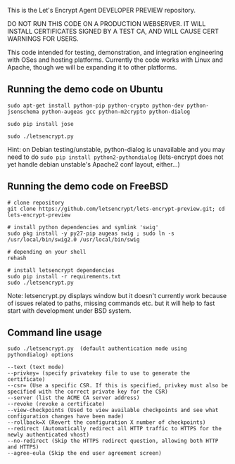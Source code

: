 This is the Let's Encrypt Agent DEVELOPER PREVIEW repository.

DO NOT RUN THIS CODE ON A PRODUCTION WEBSERVER.  IT WILL INSTALL CERTIFICATES SIGNED BY A TEST CA, AND WILL CAUSE CERT WARNINGS FOR USERS.

This code intended for testing, demonstration, and integration engineering
with OSes and hosting platforms.  Currently the code works with Linux and
Apache, though we will be expanding it to other platforms.

## Running the demo code on Ubuntu 

`sudo apt-get install python-pip python-crypto python-dev python-jsonschema python-augeas gcc python-m2crypto python-dialog` 

`sudo pip install jose`

`sudo ./letsencrypt.py`

Hint: on Debian testing/unstable, python-dialog is unavailable and you may
need to do `sudo pip install python2-pythondialog` (lets-encrypt does not yet
handle debian unstable's Apache2 conf layout, either...)

## Running the demo code on FreeBSD

```
# clone repository
git clone https://github.com/letsencrypt/lets-encrypt-preview.git; cd lets-encrypt-preview

# install python dependencies and symlink 'swig'
sudo pkg install -y py27-pip augeas swig ; sudo ln -s /usr/local/bin/swig2.0 /usr/local/bin/swig

# depending on your shell
rehash

# install letsencrypt dependencies
sudo pip install -r requirements.txt
sudo ./letsencrypt.py
```
Note: letsencrypt.py displays window but it doesn't currently work because of issues related to paths, missing commands etc. but it will help to fast start with development under BSD system.

## Command line usage

```
sudo ./letsencrypt.py  (default authentication mode using pythondialog) options 

--text (text mode)                              
--privkey= (specify privatekey file to use to generate the certificate)            
--csr= (Use a specific CSR. If this is specified, privkey must also be specified with the correct private key for the CSR)                             
--server (list the ACME CA server address)
--revoke (revoke a certificate)
--view-checkpoints (Used to view available checkpoints and see what configuration changes have been made)
--rollback=X (Revert the configuration X number of checkpoints)                    
--redirect (Automatically redirect all HTTP traffic to HTTPS for the newly authenticated vhost)                   
--no-redirect (Skip the HTTPS redirect question, allowing both HTTP and HTTPS)
--agree-eula (Skip the end user agreement screen)
```
